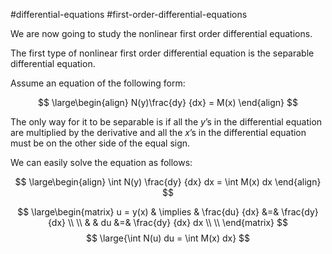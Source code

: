 #differential-equations  #first-order-differential-equations

We are now going to study the nonlinear first order differential equations.

The first type of nonlinear first order differential equation is the separable differential equation.

Assume an equation of the following form:

$$
\large\begin{align}
	N(y)\frac{dy}
			{dx} = M(x) 			 
\end{align}
$$

The only way for it to be separable is if all the $y$’s in the differential equation are multiplied by the derivative and all the $x$’s in the differential equation must be on the other side of the equal sign.


We can easily solve the equation as follows:

$$
\large\begin{align}
	\int N(y) \frac{dy} 
					{dx} dx = \int M(x) dx
\end{align}
$$


$$
\large\begin{matrix}
   u = y(x) 
		& \implies &
			\frac{du}
			    {dx} &=& \frac{dy}
							{dx} \\ \\
		& &
			du &=& \frac{dy}
						{dx} dx \\ \\
\end{matrix}
$$
$$
	\large{\int N(u) du = \int M(x) dx}
$$

